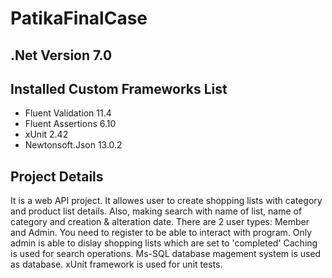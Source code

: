 # PatikaFinalCase

## .Net Version 7.0

## Installed Custom Frameworks List
- Fluent Validation 11.4
- Fluent Assertions 6.10
- xUnit 2.42
- Newtonsoft.Json 13.0.2


## Project Details
It is a web API project.
It allowes user to create shopping lists with category and product list details.
Also, making search with name of list, name of category and creation & alteration date.
There are 2 user types: Member and Admin. You need to register to be able to interact with program.
Only admin is able to dislay shopping lists which are set to 'completed'
Caching is used for search operations.
Ms-SQL database magement system is used as database.
xUnit framework is used for unit tests.
